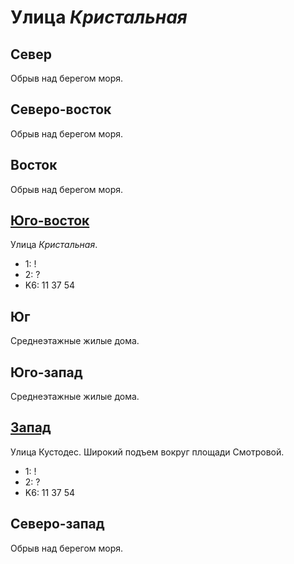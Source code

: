 # Улица *Кристальная*

## Север

Обрыв над берегом моря.

## Северо-восток

Обрыв над берегом моря.

## Восток

Обрыв над берегом моря.

## [Юго-восток](./10615050.md)

Улица *Кристальная*.

* 1:    !
* 2:    ?
* K6:   11  37  54

## Юг

Среднеэтажные жилые дома.

## Юго-запад

Среднеэтажные жилые дома.

## [Запад](./10600045.md)

Улица Кустодес.
Широкий подъем вокруг площади Смотровой.

* 1:    !
* 2:    ?
* K6:   11  37  54

## Северо-запад

Обрыв над берегом моря.
